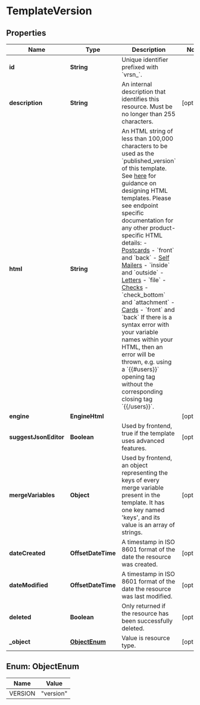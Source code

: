 

# TemplateVersion


## Properties

Name | Type | Description | Notes
------------ | ------------- | ------------- | -------------
**id** | **String** | Unique identifier prefixed with &#x60;vrsn_&#x60;. | 
**description** | **String** | An internal description that identifies this resource. Must be no longer than 255 characters.  |  [optional]
**html** | **String** | An HTML string of less than 100,000 characters to be used as the &#x60;published_version&#x60; of this template. See [here](#section/HTML-Examples) for guidance on designing HTML templates. Please see endpoint specific documentation for any other product-specific HTML details: - [Postcards](#operation/postcard_create) - &#x60;front&#x60; and &#x60;back&#x60; - [Self Mailers](#operation/self_mailer_create) - &#x60;inside&#x60; and &#x60;outside&#x60; - [Letters](#operation/letter_create) - &#x60;file&#x60; - [Checks](#operation/check_create) - &#x60;check_bottom&#x60; and &#x60;attachment&#x60; - [Cards](#operation/card_create) - &#x60;front&#x60; and &#x60;back&#x60;  If there is a syntax error with your variable names within your HTML, then an error will be thrown, e.g. using a &#x60;{{#users}}&#x60; opening tag without the corresponding closing tag &#x60;{{/users}}&#x60;.  | 
**engine** | **EngineHtml** |  |  [optional]
**suggestJsonEditor** | **Boolean** | Used by frontend, true if the template uses advanced features.  |  [optional]
**mergeVariables** | **Object** | Used by frontend, an object representing the keys of every merge variable present in the template. It has one key named &#39;keys&#39;, and its value is an array of strings.  |  [optional]
**dateCreated** | **OffsetDateTime** | A timestamp in ISO 8601 format of the date the resource was created. |  [optional]
**dateModified** | **OffsetDateTime** | A timestamp in ISO 8601 format of the date the resource was last modified. |  [optional]
**deleted** | **Boolean** | Only returned if the resource has been successfully deleted. |  [optional]
**_object** | [**ObjectEnum**](#ObjectEnum) | Value is resource type. |  [optional]



## Enum: ObjectEnum

Name | Value
---- | -----
VERSION | &quot;version&quot;



